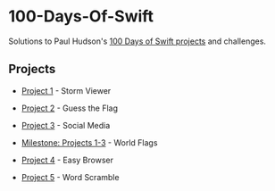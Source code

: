 # 100-Days-Of-Swift
Solutions to Paul Hudson's [100 Days of Swift projects](https://www.hackingwithswift.com/100) and challenges.

Projects                                                                                                                                                          
---   
- [Project 1](Project1) - Storm Viewer
  
- [Project 2](Project2) - Guess the Flag
  
- [Project 3](Project3) - Social Media
  
- [Milestone: Projects 1-3](WorldFlags) - World Flags
  
- [Project 4](Project4) - Easy Browser
  
- [Project 5](Project5) - Word Scramble
  
